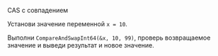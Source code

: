 CAS с совпадением

Установи значение переменной ```x = 10```.

Выполни ```CompareAndSwapInt64(&x, 10, 99)```, проверь возвращаемое значение и выведи результат и новое значение.